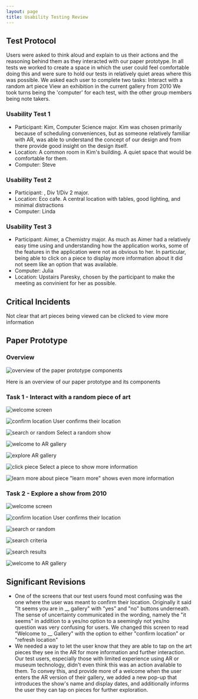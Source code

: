 ```yaml
---
layout: page
title: Usability Testing Review
---
```


## Test Protocol

Users were asked to think aloud and explain to us their actions and the reasoning behind them as they interacted with our paper prototype. In all tests we worked to create a space in which the user could feel comfortable doing this and were sure to hold our tests in relatively quiet areas where this was possible. We asked each user to complete two tasks:
Interact with a random art piece
View an exhibition in the current gallery from 2010
We took turns being the 'computer' for each test, with the other group members being note takers.

### Usability Test 1
  - Participant: Kim, Computer Science major. Kim was chosen primarily because of scheduling conveniences, but as someone relatively familiar with AR, was able to understand the concept of our design and from there provide good insight on the design itself.
  - Location: A common room in Kim's building. A quiet space that would be comfortable for them.
  - Computer: Steve

### Usability Test 2
  - Participant: , Div 1/Div 2 major.
  - Location: Eco cafe. A central location with tables, good lighting, and minimal distractions
  - Computer: Linda

### Usability Test 3
  - Participant: Aimer, a Chemistry major. As much as Aimer had a relatively easy time using and understanding how the application works, some of the features in the application were not as obvious to her. In particular, being able to click on a piece to display more information about it did not seem like an option that was available.
  - Computer: Julia
  - Location: Upstairs Paresky, chosen by the participant to make the meeting as convinient for her as possible.

## Critical Incidents
Not clear that art pieces being viewed can be clicked to view more information


## Paper Prototype

### Overview
![overview of the paper prototype components](paper-overview.JPG)

Here is an overview of our paper prototype and its components

### Task 1 - Interact with a random piece of art

![welcome screen](paper-0.JPG)

![confirm location](paper-1.JPG)
User confirms their location

![search or random](paper-2.JPG)
Select a random show

![welcome to AR gallery](paper-6.JPG)

![explore AR gallery](paper-7.JPG)

![click piece](paper-8.JPG)
Select a piece to show more information

![learn more about piece](paper-9.JPG)
"learn more" shows even more information

### Task 2 - Explore a show from 2010

![welcome screen](paper-0.JPG)

![confirm location](paper-1.JPG)
User confirms their location

![search or random](paper-2.JPG)

![search criteria](paper-4.JPG)

![search results](paper-5.JPG)

![welcome to AR gallery](paper-6.JPG)

## Significant Revisions
- One of the screens that our test users found most confusing was the one where the user was meant to confirm their location. Originally it said "It seems you are in __ gallery" with "yes" and "no" buttons underneath. The sense of uncertainty communicated in the wording, namely the "it seems" in addition to a yes/no option to a seemingly not yes/no question was very confusing for users. We changed this screen to read "Welcome to __ Gallery" with the option to either "confirm location" or "refresh location"
- We needed a way to let the user know that they are able to tap on the art pieces they see in the AR for more information and further interaction. Our test users, especially those with limited experience using AR or museum technology, didn't even think this was an action available to them. To convey this, and provide more of a welcome when the user enters the AR version of their gallery, we added a new pop-up that introduces the show's name and display dates, and additionally informs the user they can tap on pieces for further exploration.
